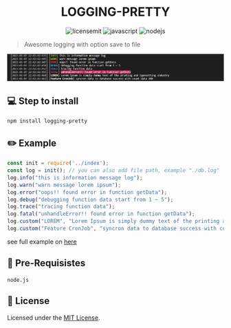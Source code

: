 <h1 align="center">
    LOGGING-PRETTY
</h1>

<p align="center">
 <img src="https://camo.githubusercontent.com/3dbcfa4997505c80ef928681b291d33ecfac2dabf563eb742bb3e269a5af909c/68747470733a2f2f696d672e736869656c64732e696f2f6769746875622f6c6963656e73652f496c65726961796f2f6d61726b646f776e2d6261646765733f7374796c653d666f722d7468652d6261646765" alt="licensemit" />
  <img src="https://img.shields.io/badge/javascript-%23323330.svg?style=for-the-badge&logo=javascript&logoColor=%23F7DF1E" alt="javascript" />
  <img src="https://img.shields.io/badge/node.js-6DA55F?style=for-the-badge&logo=node.js&logoColor=white" alt="nodejs" />
</p>

> Awesome logging with option save to file
<img src="https://github.com/damartripamungkas/logging-pretty/blob/main/screenshots/terminal.png?raw=true">

<br>

## 💻 Step to install

```
npm install logging-pretty
```

## ✏️ Example

```javascript
const init = require('../index');
const log = init(); // you can also add file path, example "./db.log"
log.info("this is information message log");
log.warn("warn message lorem ipsum");
log.error("oops!! found error in function getData");
log.debug("debugging function data start from 1 ~ 5");
log.trace("tracing function data");
log.fatal("unhandleError!! found error in function getData");
log.custom("LOREM", "Lorem Ipsum is simply dummy text of the printing and typesetting industry");
log.custom("Feature CronJob", "syncron data to database success with count data 200");
```
see full example on [here](./example)


## 🧾 Pre-Requisistes

```
node.js
```

## 📝 License

Licensed under the [MIT License](./LICENSE).
